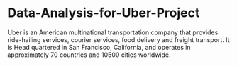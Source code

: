 # Data-Analysis-for-Uber-Project
Uber is an American multinational transportation company that provides ride-hailing services, courier services, food delivery and freight transport. It is Head quartered in San Francisco, California, and operates in approximately 70 countries and 10500 cities worldwide.
